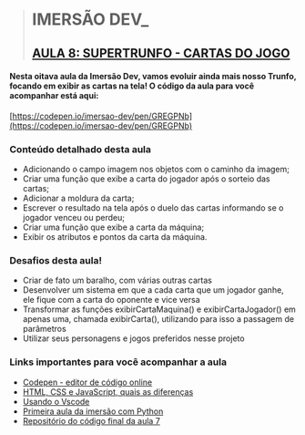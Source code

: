 > # IMERSÃO DEV\_
>
> ## [AULA 8: SUPERTRUNFO - CARTAS DO JOGO](https://www.youtube.com/watch?v=t7io3NahrNg)

#### Nesta oitava aula da Imersão Dev, vamos evoluir ainda mais nosso Trunfo, focando em exibir as cartas na tela! O código da aula para você acompanhar está aqui:

[https://codepen.io/imersao-dev/pen/GREGPNb](https://codepen.io/imersao-dev/pen/GREGPNb)

### Conteúdo detalhado desta aula

- Adicionando o campo imagem nos objetos com o caminho da imagem;
- Criar uma função que exibe a carta do jogador após o sorteio das cartas;
- Adicionar a moldura da carta;
- Escrever o resultado na tela após o duelo das cartas informando se o jogador venceu ou perdeu;
- Criar uma função que exibe a carta da máquina;
- Exibir os atributos e pontos da carta da máquina.

### Desafios desta aula!

- Criar de fato um baralho, com várias outras cartas
- Desenvolver um sistema em que a cada carta que um jogador ganhe, ele fique com a carta do oponente e vice versa
- Transformar as funções exibirCartaMaquina() e exibirCartaJogador() em apenas uma, chamada exibirCarta(), utilizando para isso a passagem de parâmetros
- Utilizar seus personagens e jogos preferidos nesse projeto

### Links importantes para você acompanhar a aula

- [Codepen - editor de código online](https://codepen.io/)
- [HTML, CSS e JavaScript, quais as diferenças](https://www.alura.com.br/artigos/html-css-e-js-definicoes)
- [Usando o Vscode](https://www.youtube.com/watch?v=xvkuNF_8Coc)
- [Primeira aula da imersão com Python](https://www.youtube.com/watch?v=DsFb24TgJ0c)
- [Repositório do código final da aula 7](https://codepen.io/imersao-dev/pen/ZEyXrBJ?editors=0010)
